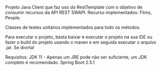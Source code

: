 Projeto Java Client que faz uso do RestTemplate com o objetivo de consumir recursos da API REST SWAPI.
Recurso implementados:
Films, People.

Classes de testes unitários implementados para todo os métodos. 

Para executar o projeto, basta baixar e executar o projeto na sua IDE ou fazer o build do projeto usando o maven e em seguida executar o arquivo .jar.
Se divirta!

Requisitos:
JDK 11 - Apenas um JRE pode não ser suficiente, um JDK completo é recomendado.
Spring Boot 2.5.1
